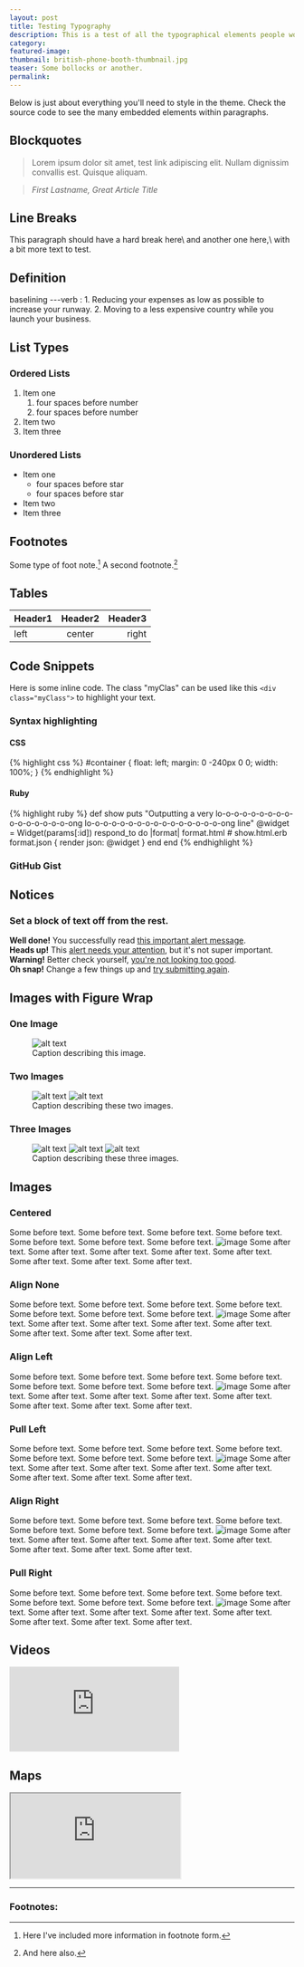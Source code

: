 ```yaml
---
layout: post
title: Testing Typography
description: This is a test of all the typographical elements people would likely use.
category:
featured-image:
thumbnail: british-phone-booth-thumbnail.jpg
teaser: Some bollocks or another.
permalink:
---
```


Below is just about everything you'll need to style in the theme. Check the source code to see the many embedded elements within paragraphs.

## Blockquotes

> Lorem ipsum dolor sit amet, test link adipiscing elit. Nullam dignissim convallis est. Quisque aliquam.

> <cite>First Lastname, _Great Article Title_</cite>

## Line Breaks

This paragraph should have a hard break here\\
and another one here,\\
with a bit more text to test.

## Definition

baselining
---verb
: 1. Reducing your expenses as low as possible to increase your runway.
2. Moving to a less expensive country while you launch your business.

## List Types

### Ordered Lists

1.  Item one
    1. four spaces before number
    2. four spaces before number
2. Item two
3. Item three

### Unordered Lists

* Item one
    * four spaces before star
    * four spaces before star
* Item two
* Item three

## Footnotes

Some type of foot note.[^1] A second footnote.[^2]

## Tables

|Header1|Header2|Header3|
|:------|:-----:|------:|
|left   |center |right  |


## Code Snippets

Here is some inline code. The class "myClas" can be used like this `<div class="myClass">` to highlight your text.

### Syntax highlighting

#### CSS

{% highlight css %}
    #container {
        float: left;
        margin: 0 -240px 0 0;
        width: 100%;
    }
{% endhighlight %}

#### Ruby

{% highlight ruby %}
    def show
      puts "Outputting a very lo-o-o-o-o-o-o-o-o-o-o-o-o-o-o-o-ong lo-o-o-o-o-o-o-o-o-o-o-o-o-o-o-o-ong line"
      @widget = Widget(params[:id])
      respond_to do |format|
        format.html # show.html.erb
        format.json { render json: @widget }
      end
    end
{% endhighlight %}

### GitHub Gist

<script src="https://gist.github.com/bradonomics/519d5e47e558ccecba93.js"></script>

## Notices

### Set a block of text off from the rest.

<div class="alert alert-success" role="alert"><strong>Well done!</strong> You successfully read <a href="#" class="alert-link">this important alert message</a>.</div>
<div class="alert alert-info" role="alert"><strong>Heads up!</strong> This <a href="#" class="alert-link">alert needs your attention</a>, but it's not super important.</div>
<div class="alert alert-warning" role="alert"><strong>Warning!</strong> Better check yourself, <a href="#" class="alert-link">you're not looking too good</a>.</div>
<div class="alert alert-danger" role="alert"><strong>Oh snap!</strong> Change a few things up and <a href="#" class="alert-link">try submitting again</a>.</div>

## Images with Figure Wrap


### One Image

<figure>
  <img src="http://placehold.it/1200x600.jpg" alt="alt text">
  <figcaption>Caption describing this image.</figcaption>
</figure>


### Two Images

<figure class="half">
  <img src="http://placehold.it/600x450.jpg" alt="alt text">
  <img src="http://placehold.it/900x450.jpg" alt="alt text">
  <figcaption>Caption describing these two images.</figcaption>
</figure>


### Three Images

<figure class="third">
  <img src="http://placehold.it/500x250.jpg" alt="alt text">
  <img src="http://placehold.it/500x250.jpg" alt="alt text">
  <img src="http://placehold.it/500x250.jpg" alt="alt text">
  <figcaption>Caption describing these three images.</figcaption>
</figure>


## Images


### Centered

Some before text. Some before text. Some before text. Some before text. Some before text. Some before text. Some before text.
<img class="centered" src="http://placehold.it/450x350.jpg" alt="image">
Some after text. Some after text. Some after text. Some after text. Some after text. Some after text. Some after text. Some after text.

### Align None

Some before text. Some before text. Some before text. Some before text. Some before text. Some before text. Some before text.
<img class="alignnone" src="http://placehold.it/450x350.jpg" alt="image">
Some after text. Some after text. Some after text. Some after text. Some after text. Some after text. Some after text. Some after text.

### Align Left

Some before text. Some before text. Some before text. Some before text. Some before text. Some before text. Some before text.
<img class="alignleft" src="http://placehold.it/450x350.jpg" alt="image">
Some after text. Some after text. Some after text. Some after text. Some after text. Some after text. Some after text. Some after text.

### Pull Left

Some before text. Some before text. Some before text. Some before text. Some before text. Some before text. Some before text.
<img class="pullleft" src="http://placehold.it/450x350.jpg" alt="image">
Some after text. Some after text. Some after text. Some after text. Some after text. Some after text. Some after text. Some after text.

### Align Right

Some before text. Some before text. Some before text. Some before text. Some before text. Some before text. Some before text.
<img class="alignright" src="http://placehold.it/450x350.jpg" alt="image">
Some after text. Some after text. Some after text. Some after text. Some after text. Some after text. Some after text. Some after text.

### Pull Right

Some before text. Some before text. Some before text. Some before text. Some before text. Some before text. Some before text.
<img class="pullright" src="http://placehold.it/450x350.jpg" alt="image">
Some after text. Some after text. Some after text. Some after text. Some after text. Some after text. Some after text. Some after text.

## Videos

<div class="wrap"><div class="iframe-embed">
<iframe src="http://www.youtube.com/embed/PWf4WUoMXwg" frameborder="0"></iframe>
</div></div>


## Maps

<div class="wrap"><div class="iframe-embed">
<iframe src="https://maps.google.com/maps/ms?msid=217434296231376900804.000470de9b04e258bfe3b&amp;msa=0&amp;ie=UTF8&amp;t=m&amp;ll=18.753033,98.934503&amp;spn=0,0&amp;output=embed"></iframe>
</div></div>

<hr>


### Footnotes:

[^1]: Here I've included more information in footnote form.
[^2]: And here also.
